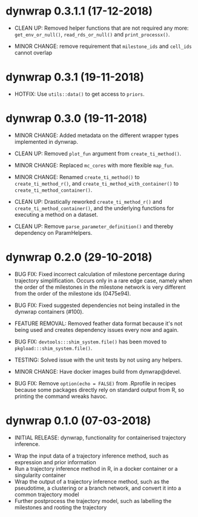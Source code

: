 # dynwrap 0.3.1.1 (17-12-2018)

* CLEAN UP: Removed helper functions that are not required any more:
  `get_env_or_null()`, `read_rds_or_null()` and `print_processx()`.
  
* MINOR CHANGE: remove requirement that `milestone_ids` and `cell_ids` cannot overlap

# dynwrap 0.3.1 (19-11-2018)

* HOTFIX: Use `utils::data()` to get access to `priors`.

# dynwrap 0.3.0 (19-11-2018)

* MINOR CHANGE: Added metadata on the different wrapper types implemented in dynwrap.

* CLEAN UP: Removed `plot_fun` argument from `create_ti_method()`.

* MINOR CHANGE: Replaced `mc_cores` with more flexible `map_fun`.

* MINOR CHANGE: Renamed `create_ti_method()` to `create_ti_method_r()`, 
  and `create_ti_method_with_container()` to `create_ti_method_container()`.

* CLEAN UP: Drastically reworked `create_ti_method_r()` and `create_ti_method_container()`, 
  and the underlying functions for executing a method on a dataset. 
  
* CLEAN UP: Remove `parse_parameter_definition()` and thereby dependency on ParamHelpers.

# dynwrap 0.2.0 (29-10-2018)

* BUG FIX: Fixed incorrect calculation of milestone percentage during trajectory simplification.
  Occurs only in a rare edge case, namely when the order of the milestones in the milestone network
  is very different from the order of the milestone ids (0475e94).

* BUG FIX: Fixed suggested dependencies not being installed in the dynwrap containers (#100).

* FEATURE REMOVAL: Removed feather data format because it's not being used and creates dependency issues every now and again.

* BUG FIX: `devtools:::shim_system.file()` has been moved to `pkgload:::shim_system.file()`.

* TESTING: Solved issue with the unit tests by not using any helpers.

* MINOR CHANGE: Have docker images build from dynwrap@devel.

* BUG FIX: Remove `option(echo = FALSE)` from .Rprofile in recipes because some packages directly rely 
  on standard output from R, so printing the command wreaks havoc.

# dynwrap 0.1.0 (07-03-2018)

* INITIAL RELEASE: dynwrap, functionality for containerised trajectory inference.
 - Wrap the input data of a trajectory inference method, such as expression and prior information
 - Run a trajectory inference method in R, in a docker container or a singularity container
 - Wrap the output of a trajectory inference method, such as the pseudotime, a clustering or a branch network, and convert it into a common trajectory model
 - Further postprocess the trajectory model, such as labelling the milestones and rooting the trajectory
